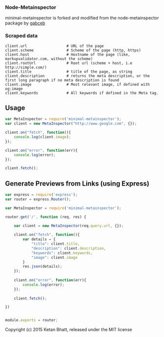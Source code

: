 ### Node-Metainspector

minimal-metainspector is forked and modified from the node-metainspector package by [gabceb](http://github.com/gabceb/node-metainspector)

### Scraped data

```
client.url                	# URL of the page
client.scheme             	# Scheme of the page (http, https)
client.host               	# Hostname of the page (like, markupvalidator.com, without the scheme)
client.rootUrl 			  	# Root url (scheme + host, i.e http://simple.com/)
client.title              	# title of the page, as string
client.description        	# returns the meta description, or the first long paragraph if no meta description is found
client.image              	# Most relevant image, if defined with og:image
client.keywords				# All keywords if defined in the Meta tag. 

```

## Usage

```javascript
var MetaInspector = require('minimal-metainspector');
var client = new MetaInspector("http://www.google.com", {});

client.on("fetch", function(){
    console.log(client.image);
});

client.on("error", function(err){
	console.log(error);
});

client.fetch();

```

## Generate Previews from Links (using Express)

```javascript
var express = require('express');
var router = express.Router();

var MetaInspector = require('minimal-metainspector');

router.get('/', function (req, res) {

	var client = new MetaInspector(req.query.url, {});
 
	client.on("fetch", function(){
		var details = {
			"title": client.title,
			"description": client.description,
			"keywords": client.keywords,
			"image": client.image
		}
		res.json(details);
	});
	 
	client.on("error", function(err){
	    console.log(error);
	});
	 
	client.fetch();

})


module.exports = router;

```

Copyright (c) 2015 Ketan Bhatt, released under the MIT license


